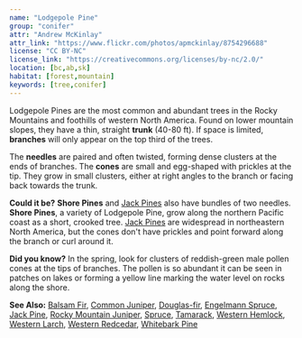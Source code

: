 ```yaml
---
name: "Lodgepole Pine"
group: "conifer"
attr: "Andrew McKinlay"
attr_link: "https://www.flickr.com/photos/apmckinlay/8754296688"
license: "CC BY-NC"
license_link: "https://creativecommons.org/licenses/by-nc/2.0/"
location: [bc,ab,sk]
habitat: [forest,mountain]
keywords: [tree,conifer]
---
```

Lodgepole Pines are the most common and abundant trees in the Rocky Mountains and foothills of western North America. Found on lower mountain slopes, they have a thin, straight **trunk** (40-80 ft). If space is limited, **branches** will only appear on the top third of the trees.

The **needles** are paired and often twisted, forming dense clusters at the ends of branches. The **cones** are small and egg-shaped with prickles at the tip. They grow in small clusters, either at right angles to the branch or facing back towards the trunk.

**Could it be?** **Shore Pines** and [Jack Pines](/trees/jack/) also have bundles of two needles. **Shore Pines**, a variety of Lodgepole Pine, grow along the northern Pacific coast as a short, crooked tree. [Jack Pines](/trees/jack/) are widespread in northeastern North America, but the cones don't have prickles and point forward along the branch or curl around it.

**Did you know?** In the spring, look for clusters of reddish-green male pollen cones at the tips of branches. The pollen is so abundant it can be seen in patches on lakes or forming a yellow line marking the water level on rocks along the shore.

<!-- generated, do not edit -->
**See Also:**
[Balsam Fir](/trees/balfir/),
[Common Juniper](/trees/comjun/),
[Douglas-fir](/trees/dougfir/),
[Engelmann Spruce](/trees/engel/),
[Jack Pine](/trees/jack/),
[Rocky Mountain Juniper](/trees/rockyjun/),
[Spruce](/trees/spruce/),
[Tamarack](/trees/tam/),
[Western Hemlock](/trees/westhem/),
[Western Larch](/trees/westlar/),
[Western Redcedar](/trees/westred/),
[Whitebark Pine](/trees/whbark/)
